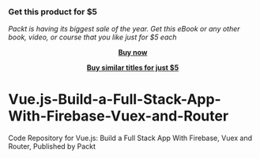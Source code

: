 
### Get this product for $5

<i>Packt is having its biggest sale of the year. Get this eBook or any other book, video, or course that you like just for $5 each</i>


<b><p align='center'>[Buy now](https://packt.link/9781838980627)</p></b>


<b><p align='center'>[Buy similar titles for just $5](https://subscription.packtpub.com/search)</p></b>


# Vue.js-Build-a-Full-Stack-App-With-Firebase-Vuex-and-Router
Code Repository for Vue.js: Build a Full Stack App With Firebase, Vuex and Router, Published by Packt
